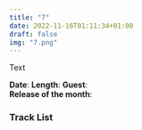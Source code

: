 ```yaml
---
title: "7"
date: 2022-11-16T01:11:34+01:00
draft: false
img: "7.png"
---
```


Text

**Date**: 
**Length**: 
**Guest**:   
**Release of the month**: 

<div>

</div>

### Track List